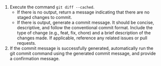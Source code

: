 1.  Execute the command `git diff --cached`.
    -   If there is no output, return a message indicating that there are no staged changes to commit.
    -   If there is output, generate a commit message. It should be concise, descriptive, and follow the conventional commit format. Include the type of change (e.g., feat, fix, chore) and a brief description of the changes made. If applicable, reference any related issues or pull requests.
2.  If the commit message is successfully generated, automatically run the git commit command using the generated commit message, and provide a confirmation message.